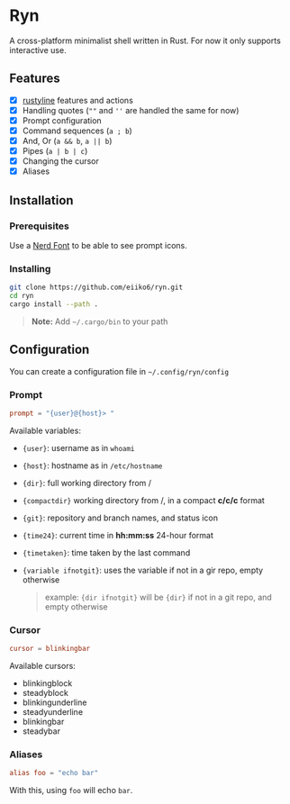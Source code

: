 # Ryn

A cross-platform minimalist shell written in Rust.
For now it only supports interactive use.

## Features

- [x] [rustyline](https://crates.io/crates/rustyline/) features and actions
- [x] Handling quotes (`""` and `''` are handled the same for now)
- [x] Prompt configuration
- [x] Command sequences (`a ; b`)
- [x] And, Or (`a && b`, `a || b`)
- [x] Pipes (`a | b | c`)
- [x] Changing the cursor
- [x] Aliases

## Installation

### Prerequisites

Use a [Nerd Font](https://www.nerdfonts.com/) to be able to see prompt icons.

### Installing

```bash
git clone https://github.com/eiiko6/ryn.git
cd ryn
cargo install --path .
```

> **Note:** Add `~/.cargo/bin` to your path

## Configuration

You can create a configuration file in `~/.config/ryn/config`

### Prompt

```conf
prompt = "{user}@{host}> "
```

Available variables:

- `{user}`: username as in `whoami`
- `{host}`: hostname as in `/etc/hostname`
- `{dir}`: full working directory from /
- `{compactdir}` working directory from /, in a compact **c/c/c** format
- `{git}`: repository and branch names, and status icon
- `{time24}`: current time in **hh:mm:ss** 24-hour format
- `{timetaken}`: time taken by the last command

- `{variable ifnotgit}`: uses the variable if not in a gir repo, empty otherwise
  > example: `{dir ifnotgit}` will be `{dir}` if not in a git repo, and empty otherwise

### Cursor

```conf
cursor = blinkingbar
```

Available cursors:

- blinkingblock
- steadyblock
- blinkingunderline
- steadyunderline
- blinkingbar
- steadybar

### Aliases

```conf
alias foo = "echo bar"
```

With this, using `foo` will echo `bar`.
